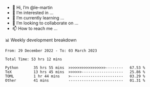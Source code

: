 - 👋 Hi, I’m @le-martin
- 👀 I’m interested in ...
- 🌱 I’m currently learning ...
- 💞️ I’m looking to collaborate on ...
- 📫 How to reach me ...

<!---
Tutorial for using WakaTime stats in GitHub profile: https://github.com/athul/waka-readme
-->

📊 Weekly development breakdown
<!--START_SECTION:waka-->

```text
From: 29 December 2022 - To: 03 March 2023

Total Time: 53 hrs 12 mins

Python       35 hrs 55 mins  >>>>>>>>>>>>>>>>>--------   67.53 %
TeX          13 hrs 45 mins  >>>>>>-------------------   25.86 %
TOML         1 hr 44 mins    >------------------------   03.29 %
Other        41 mins         -------------------------   01.31 %
```

<!--END_SECTION:waka-->

<!---
le-martin/le-martin is a ✨ special ✨ repository because its `README.md` (this file) appears on your GitHub profile.
You can click the Preview link to take a look at your changes.
--->
